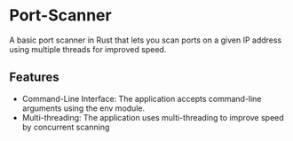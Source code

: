  # Port-Scanner
 A basic port scanner in Rust that lets you scan ports on a given IP address using multiple threads for improved speed.

## Features
* Command-Line Interface: The application accepts command-line arguments using the env module.
* Multi-threading: The application uses multi-threading to improve speed by concurrent scanning

